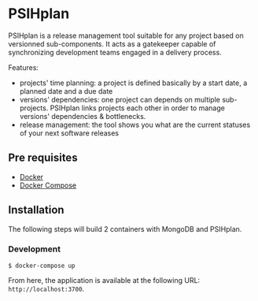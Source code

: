 # PSIHplan

PSIHplan is a release management tool suitable for any project based on versionned sub-components. It acts as a gatekeeper capable of synchronizing development teams engaged in a delivery process. 

Features:
* projects' time planning: a project is defined basically by a start date, a planned date and a due date
* versions' dependencies: one project can depends on multiple sub-projects. PSIHplan links projects each other in order to manage versions' dependencies & bottlenecks.
* release management: the tool shows you what are the current statuses of your next software releases

## Pre requisites

* [Docker](https://docs.docker.com)
* [Docker Compose](https://docs.docker.com/compose/)

## Installation

The following steps will build 2 containers with MongoDB and PSIHplan.

### Development

```shell
$ docker-compose up
```

From here, the application is available at the following URL: `http://localhost:3700`.

